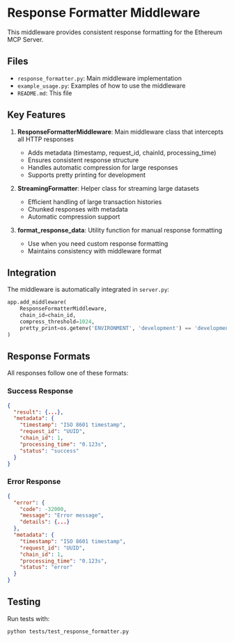 # Response Formatter Middleware

This middleware provides consistent response formatting for the Ethereum MCP Server.

## Files

- `response_formatter.py`: Main middleware implementation
- `example_usage.py`: Examples of how to use the middleware
- `README.md`: This file

## Key Features

1. **ResponseFormatterMiddleware**: Main middleware class that intercepts all HTTP responses
   - Adds metadata (timestamp, request_id, chainId, processing_time)
   - Ensures consistent response structure
   - Handles automatic compression for large responses
   - Supports pretty printing for development

2. **StreamingFormatter**: Helper class for streaming large datasets
   - Efficient handling of large transaction histories
   - Chunked responses with metadata
   - Automatic compression support

3. **format_response_data**: Utility function for manual response formatting
   - Use when you need custom response formatting
   - Maintains consistency with middleware format

## Integration

The middleware is automatically integrated in `server.py`:

```python
app.add_middleware(
    ResponseFormatterMiddleware,
    chain_id=chain_id,
    compress_threshold=1024,
    pretty_print=os.getenv('ENVIRONMENT', 'development') == 'development'
)
```

## Response Formats

All responses follow one of these formats:

### Success Response
```json
{
  "result": {...},
  "metadata": {
    "timestamp": "ISO 8601 timestamp",
    "request_id": "UUID",
    "chain_id": 1,
    "processing_time": "0.123s",
    "status": "success"
  }
}
```

### Error Response
```json
{
  "error": {
    "code": -32000,
    "message": "Error message",
    "details": {...}
  },
  "metadata": {
    "timestamp": "ISO 8601 timestamp",
    "request_id": "UUID",
    "chain_id": 1,
    "processing_time": "0.123s",
    "status": "error"
  }
}
```

## Testing

Run tests with:
```bash
python tests/test_response_formatter.py
```